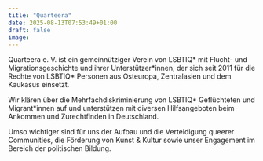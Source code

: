 ```yaml
---
title: "Quarteera"
date: 2025-08-13T07:53:49+01:00
draft: false
image:
---
```

Quarteera e. V. ist ein gemeinnütziger Verein von LSBTIQ\* mit Flucht- und Migrationsgeschichte und ihrer Unterstützer\*innen, der sich seit 2011 für die Rechte von LSBTIQ\* Personen aus Osteuropa, Zentralasien und dem Kaukasus einsetzt. 

Wir klären über die Mehrfachdiskriminierung von LSBTIQ\* Geflüchteten und Migrant*innen auf und unterstützen mit diversen Hilfsangeboten beim Ankommen und Zurechtfinden in Deutschland.

Umso wichtiger sind für uns der Aufbau und die Verteidigung queerer Communities, die Förderung von Kunst & Kultur sowie unser Engagement im Bereich der politischen Bildung.

